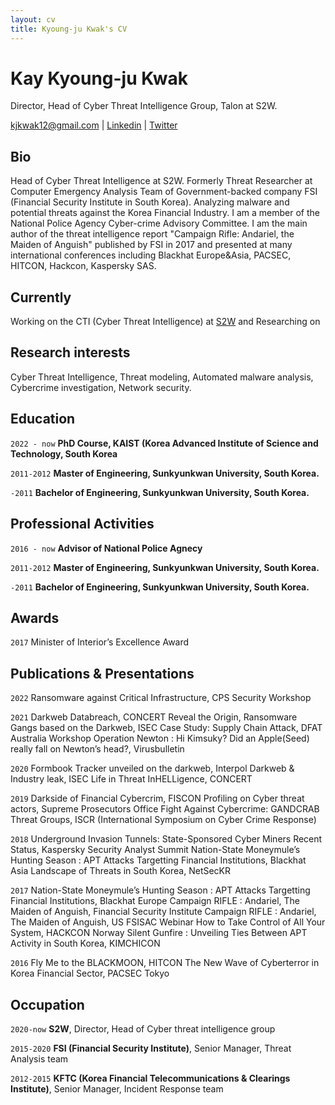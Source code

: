 ```yaml
---
layout: cv
title: Kyoung-ju Kwak's CV
---
```

# Kay Kyoung-ju Kwak

Director, Head of Cyber Threat Intelligence Group, Talon at S2W.

<div id="webaddress">
<a href="kjkwak12@gmail.com">kjkwak12@gmail.com</a>
| <a href="https://www.linkedin.com/in/kay-kyoung-ju-kwak-73191664/">Linkedin</a>
| <a href="https://twitter.com/kjkwak12">Twitter</a>
</div>

## Bio
Head of Cyber Threat Intelligence at S2W. Formerly Threat Researcher at Computer Emergency Analysis Team of Government-backed company FSI (Financial Security Institute in South Korea). Analyzing malware and potential threats against the Korea Financial Industry. I am a member of the National Police Agency Cyber-crime Advisory Committee. I am the main author of the threat intelligence report "Campaign Rifle: Andariel, the Maiden of Anguish" published by FSI in 2017 and presented at many international conferences including Blackhat Europe&Asia, PACSEC, HITCON, Hackcon, Kaspersky SAS.

## Currently

Working on the CTI (Cyber Threat Intelligence) at [S2W](https://s2w.inc/) and Researching on 


## Research interests

Cyber Threat Intelligence, Threat modeling, Automated malware analysis, Cybercrime investigation, Network security.

## Education

`2022 - now`
__PhD Course, KAIST (Korea Advanced Institute of Science and Technology, South Korea__

`2011-2012`
__Master of Engineering, Sunkyunkwan University, South Korea.__

`-2011`
__Bachelor of Engineering, Sunkyunkwan University, South Korea.__

## Professional Activities

`2016 - now`
__Advisor of National Police Agnecy__

`2011-2012`
__Master of Engineering, Sunkyunkwan University, South Korea.__

`-2011`
__Bachelor of Engineering, Sunkyunkwan University, South Korea.__

## Awards

`2017`
Minister of Interior’s Excellence Award


## Publications & Presentations

<!-- A list is also available [online](http://scholar.google.co.uk/citations?user=LTOTl0YAAAAJ) -->

`2022`
Ransomware against Critical Infrastructure, CPS Security Workshop

`2021`
Darkweb Databreach, CONCERT
Reveal the Origin, Ransomware Gangs based on the Darkweb, ISEC
Case Study: Supply Chain Attack, DFAT Australia Workshop
Operation Newton : Hi Kimsuky? Did an Apple(Seed) really fall on Newton’s head?, Virusbulletin

`2020`
Formbook Tracker unveiled on the darkweb, Interpol
Darkweb & Industry leak, ISEC
Life in Threat InHELLigence, CONCERT

`2019`
Darkside of Financial Cybercrim, FISCON
Profiling on Cyber threat actors, Supreme Prosecutors Office
Fight Against Cybercrime: GANDCRAB Threat Groups, ISCR (International Symposium on Cyber Crime Response)

`2018`
Underground Invasion Tunnels: State-Sponsored Cyber Miners Recent Status, Kaspersky Security Analyst Summit
Nation-State Moneymule’s Hunting Season : APT Attacks Targetting Financial Institutions, Blackhat Asia
Landscape of Threats in South Korea, NetSecKR

`2017`
Nation-State Moneymule’s Hunting Season : APT Attacks Targetting Financial Institutions, Blackhat Europe
Campaign RIFLE : Andariel, The Maiden of Anguish, Financial Security Institute
Campaign RIFLE : Andariel, The Maiden of Anguish, US FSISAC Webinar
How to Take Control of All Your System, HACKCON Norway
Silent Gunfire : Unveiling Ties Between APT Activity in South Korea, KIMCHICON

`2016`
Fly Me to the BLACKMOON, HITCON
The New Wave of Cyberterror in Korea Financial Sector, PACSEC Tokyo

## Occupation
`2020-now`
__S2W__, Director, Head of Cyber threat intelligence group

`2015-2020`
__FSI (Financial Security Institute)__, Senior Manager, Threat Analysis team

`2012-2015`
__KFTC (Korea Financial Telecommunications & Clearings Institute)__, Senior Manager, Incident Response team



<!-- ### Footer

Last updated: May 2013 -->



